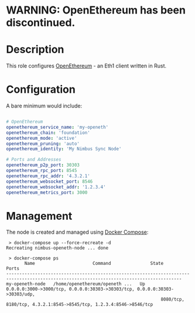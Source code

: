 # WARNING: OpenEthereum has been discontinued.

# Description

This role configures [OpenEthereum](https://github.com/openethereum/openethereum) - an Eth1 client written in Rust.

# Configuration

A bare minimum would include:
```yaml

# OpenEthereum
openethereum_service_name: 'my-openeth'
openethereum_chain: 'foundation'
openethereum_mode: 'active'
openethereum_pruning: 'auto'
openethereum_identity: 'My Nimbus Sync Node'

# Ports and Addresses
openethereum_p2p_port: 30303
openethereum_rpc_port: 8545
openethereum_rpc_addr: '4.3.2.1'
openethereum_websocket_port: 8546
openethereum_websocket_addr: '1.2.3.4'
openethereum_metrics_port: 3000
```

# Management

The node is created and managed using [Docker Compose](https://docs.docker.com/compose/):
```
 > docker-compose up --force-recreate -d
Recreating nimbus-openeth-node ... done

 > docker-compose ps
       Name                      Command               State                                       Ports                                 
-----------------------------------------------------------------------------------------------------------------------------------------
my-openeth-node   /home/openethereum/openeth ...   Up      0.0.0.0:3000->3000/tcp, 0.0.0.0:30303->30303/tcp, 0.0.0.0:30303->30303/udp,   
                                                           8080/tcp, 8180/tcp, 4.3.2.1:8545->8545/tcp, 1.2.3.4:8546->8546/tcp            
```
